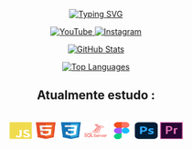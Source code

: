 <p align="center">
  <a href="https://git.io/typing-svg"><img src="https://readme-typing-svg.demolab.com?font=Fira+Code&duration=4999&pause=1000&color=ffffff&random=false&width=435&lines=Ol%C3%A1%2C+eu+sou+o+Raphael+Ramalho+👋🏻" alt="Typing SVG" /> 
  </a>
</p>



<p align="center">
  <a href="https://www.youtube.com/channel/UC5s0YlIEttXkdwkxWgyV-sg">
    <img src="https://img.shields.io/badge/YouTube-FF0000?style=for-the-badge&logo=youtube&logoColor=black" alt="YouTube">
  </a>
  <a href="https://www.instagram.com/rramalhoo/">
    <img src="https://img.shields.io/badge/Intagram-FF0000?style=for-the-badge&logo=Instagram&logoColor=black" alt="Instagram">
  </a>
</p>

<p align="center">
  <a href="https://github.com/anuraghazra/github-readme-stats">
    <img src="https://github-readme-stats.vercel.app/api?username=rramalhoo&theme=dark&show_icons=false" alt="GitHub Stats">
  </a>
</p>

<p align="center">
  <a href="https://github.com/anuraghazra/github-readme-stats">
    <img src="https://github-readme-stats.vercel.app/api/top-langs/?username=rramalhoo&hide=html&layout=compact&theme=dark" alt="Top Languages">
  </a>
</p>

<h2 align="center">Atualmente estudo :</h2>

<div style="display: inline_block" align="center"><br/>
    <img align="center" alt="Js" height="30" width="40" src="https://raw.githubusercontent.com/devicons/devicon/master/icons/javascript/javascript-plain.svg">
    <img align="center" alt="HTML5" height="30" width="40" src="https://raw.githubusercontent.com/devicons/devicon/master/icons/html5/html5-original.svg">
    <img align="center" alt="CSS5" height="30" width="40" src="https://raw.githubusercontent.com/devicons/devicon/master/icons/css3/css3-original.svg">
    <img align="center" alt="Sqlserver" height="30" width="40" src="https://github.com/devicons/devicon/blob/master/icons/microsoftsqlserver/microsoftsqlserver-plain-wordmark.svg">
    <img align="center" alt="Figma" height="30" width="40" src="https://raw.githubusercontent.com/devicons/devicon/master/icons/figma/figma-original.svg">
    <img align="center" alt="Photoshop" height="30" width="40" src="https://raw.githubusercontent.com/devicons/devicon/master/icons/photoshop/photoshop-original.svg" />
    <img align="center" alt="Premierepro" height="30" width="40" src="https://raw.githubusercontent.com/devicons/devicon/master/icons/premierepro/premierepro-original.svg" />
</div>


